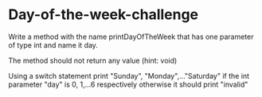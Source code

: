 # Day-of-the-week-challenge

Write a method with the name printDayOfTheWeek that has one parameter of type int and name it day.

The method should not return any value (hint: void)

Using a switch statement print "Sunday", "Monday",..."Saturday" if the int parameter "day" is 0, 1,...6 respectively otherwise it should print "invalid"
